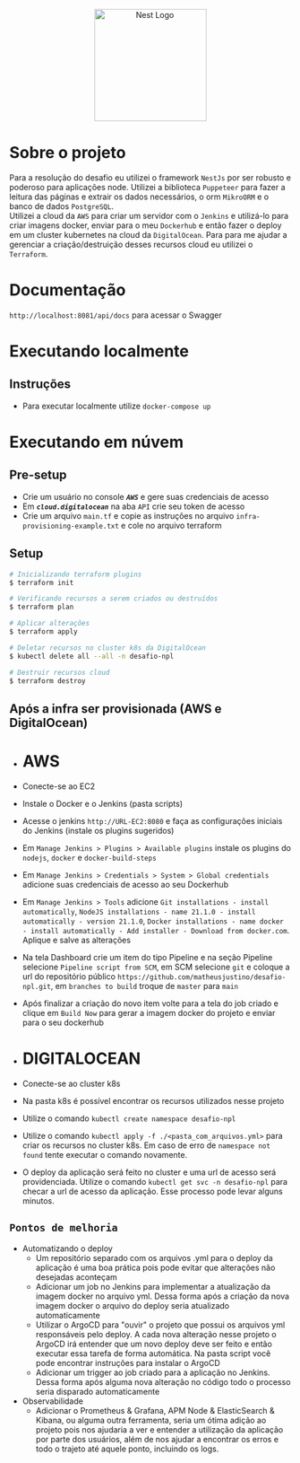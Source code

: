 <p align="center">
  <a href="http://nestjs.com/" target="blank"><img src="https://nestjs.com/img/logo-small.svg" width="200" alt="Nest Logo" /></a>
</p>

# Sobre o projeto
Para a resolução do desafio eu utilizei o framework `NestJs` por ser robusto e poderoso para aplicações node. Utilizei a biblioteca `Puppeteer` para fazer a leitura das páginas e extrair os dados necessários, o orm `MikroORM` e o banco de dados `PostgreSQL`. <br/>
Utilizei a cloud da `AWS` para criar um servidor com o `Jenkins` e utilizá-lo para criar imagens docker, enviar para o meu `Dockerhub` e então fazer o deploy em um cluster kubernetes na cloud da `DigitalOcean`. Para para me ajudar a gerenciar a criação/destruição desses recursos cloud eu utilizei o `Terraform`.


# Documentação
`http://localhost:8081/api/docs` para acessar o Swagger

# **Executando localmente**

## Instruções
- Para executar localmente utilize `docker-compose up`

# **Executando em núvem**

## Pre-setup

-	Crie um usuário no console ***`AWS`*** e gere suas credenciais de acesso
-	Em ***`cloud.digitalocean`*** na aba `API` crie seu token de acesso
-	Crie um arquivo `main.tf` e copie as instruções no arquivo `infra-provisioning-example.txt` e cole no arquivo terraform


## Setup

```bash
# Inicializando terraform plugins
$ terraform init

# Verificando recursos a serem criados ou destruídos
$ terraform plan

# Aplicar alterações
$ terraform apply

# Deletar recursos no cluster k8s da DigitalOcean
$ kubectl delete all --all -n desafio-npl

# Destruir recursos cloud
$ terraform destroy
```

## **Após a infra ser provisionada (AWS e DigitalOcean)**

-	# AWS
-	Conecte-se ao EC2
-	Instale o Docker e o Jenkins (pasta scripts)
-	Acesse o jenkins `http://URL-EC2:8080` e faça as configurações iniciais do Jenkins (instale os plugins sugeridos)
-	Em `Manage Jenkins > Plugins > Available plugins` instale os plugins do `nodejs`, `docker` e `docker-build-steps`
-	Em `Manage Jenkins > Credentials > System > Global credentials` adicione suas credenciais de acesso ao seu Dockerhub
-	Em `Manage Jenkins > Tools` adicione `Git installations - install automatically`, `NodeJS installations - name 21.1.0 - install automatically - version 21.1.0`, `Docker installations - name docker - install automatically - Add installer - Download from docker.com`. Aplique e salve as alterações
-	Na tela Dashboard crie um item do tipo Pipeline e na seção Pipeline selecione `Pipeline script from SCM`, em SCM selecione `git` e coloque a url do repositório público `https://github.com/matheusjustino/desafio-npl.git`, em `branches to build` troque de `master` para `main`
-	Após finalizar a criação do novo item volte para a tela do job criado e clique em `Build Now` para gerar a imagem docker do projeto e enviar para o seu dockerhub


-	# DIGITALOCEAN
-	Conecte-se ao cluster k8s
-	Na pasta k8s é possível encontrar os recursos utilizados nesse projeto
-	Utilize o comando `kubectl create namespace desafio-npl`
-	Utilize o comando `kubectl apply -f ./<pasta_com_arquivos.yml>` para criar os recursos no cluster k8s. Em caso de erro de `namespace not found` tente executar o comando novamente.
-	O deploy da aplicação será feito no cluster e uma url de acesso será providenciada. Utilize o comando `kubectl get svc -n desafio-npl` para checar a url de acesso da aplicação. Esse processo pode levar alguns minutos.

## **`Pontos de melhoria`**

-	Automatizando o deploy
	-	Um repositório separado com os arquivos .yml para o deploy da aplicação é uma boa prática pois pode evitar que alterações não desejadas aconteçam
	-	Adicionar um job no Jenkins para implementar a atualização da imagem docker no arquivo yml. Dessa forma após a criação da nova imagem docker o arquivo do deploy seria atualizado automaticamente
	-	Utilizar o ArgoCD para "ouvir" o projeto que possui os arquivos yml responsáveis pelo deploy. A cada nova alteração nesse projeto o ArgoCD irá entender que um novo deploy deve ser feito e então executar essa tarefa de forma automática. Na pasta script você pode encontrar instruções para instalar o ArgoCD
	-	Adicionar um trigger ao job criado para a aplicação no Jenkins. Dessa forma após alguma nova alteração no código todo o processo seria disparado automaticamente
-	Observabilidade
	-	Adicionar o Prometheus & Grafana, APM Node & ElasticSearch & Kibana, ou alguma outra ferramenta, seria um ótima adição ao projeto pois nos ajudaria a ver e entender a utilização da aplicação por parte dos usuários, além de nos ajudar a encontrar os erros e todo o trajeto até aquele ponto, incluindo os logs.
